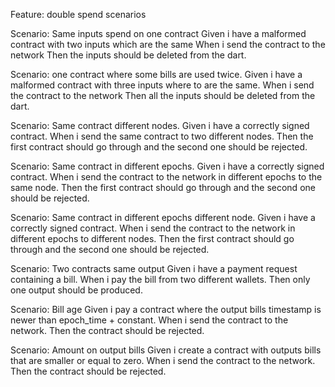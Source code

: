 Feature: double spend scenarios

Scenario: Same inputs spend on one contract
Given i have a malformed contract with two inputs which are the same
When i send the contract to the network
Then the inputs should be deleted from the dart.

Scenario: one contract where some bills are used twice.
Given i have a malformed contract with three inputs where to are the same.
When i send the contract to the network
Then all the inputs should be deleted from the dart.

Scenario: Same contract different nodes.
Given i have a correctly signed contract.
When i send the same contract to two different nodes.
Then the first contract should go through and the second one should be rejected.

Scenario: Same contract in different epochs.
Given i have a correctly signed contract.
When i send the contract to the network in different epochs to the same node.
Then the first contract should go through and the second one should be rejected.

Scenario: Same contract in different epochs different node.
Given i have a correctly signed contract.
When i send the contract to the network in different epochs to different nodes.
Then the first contract should go through and the second one should be rejected.

Scenario: Two contracts same output
Given i have a payment request containing a bill.
When i pay the bill from two different wallets.
Then only one output should be produced.

Scenario: Bill age
Given i pay a contract where the output bills timestamp is newer than epoch_time + constant.
When i send the contract to the network.
Then the contract should be rejected.

Scenario: Amount on output bills
Given i create a contract with outputs bills that are smaller or equal to zero.
When i send the contract to the network.
Then the contract should be rejected.
 


